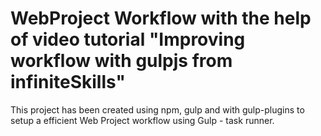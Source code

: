# WebProject Workflow with the help of video tutorial "Improving workflow with gulpjs from infiniteSkills"

This project has been created using npm, gulp and with gulp-plugins to setup a efficient Web Project workflow using Gulp - task runner.
